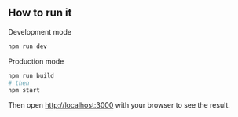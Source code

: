 ## How to run it

Development mode

```bash
npm run dev
```

Production mode

```bash
npm run build
# then
npm start
```

Then open [http://localhost:3000](http://localhost:3000) with your browser to see the result.
